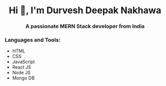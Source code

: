 <h1 align="center">Hi 👋, I'm Durvesh Deepak Nakhawa</h1>
<h3 align="center">A passionate MERN Stack developer from India</h3>



<h3 align="left">Languages and Tools:</h3>
<ul>
<li>HTML</li>
<li>CSS</li>
<li>JavaScript</li>
<li>React JS</li>
<li>Node JS</li>
<li>Mongo DB</li>
</ul>

